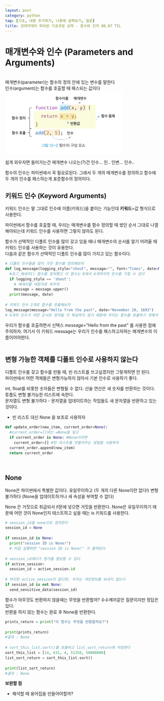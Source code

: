 ```yaml
---
layout: post
category: python
tag: [기초, 내용 추가하기, 나중에 살펴보기, 질문]
title: 코데카데미 파이썬 기초과정 요약 - 함수와 인자 06.07 TIL
---
```


# 매개변수와 인수 (Parameters and Arguments)
<br>
<div class="message">
매개변수(parameter)는 함수의 정의 안에 있는 변수를 말한다</div> 

<div class="message">
인수(argument)는 함수를 호출할 때 패스되는 값이다</div>  

<img src="../public/img/param-arg.png">  

쉽게 외우자면 들어가는건 매개변수 나오는(?)건 인수... 인.. 인변... 인수..    

함수의 인수는 파이썬에서 꼭 필요로된다. 그래서 두 개의 매개변수를 정의하고 함수에 두 개의 인수를 패스하는게 표준함수의 정의이다. 
<br>
## 키워드 인수 (Keyword Arguments)

<div class="message">
키워드 인수는 말 그대로 인수에 이름(키워드)을 붙이는 기능인데 <strong>키워드</strong>=값 형식으로 사용한다. 
</div>

파이썬에서 함수를 호출할 때, 우리는 매개변수를 함수 정의할 때 썼던 순서 그대로 나열해야되는데 키워드 인수를 사용하면 그렇지 않아도 된다. 

함수가 선택적인 디폴트 인수를 많이 갖고 있을 때나 매개변수의 순서를 알기 어려울 때 키워드 인수를 사용하는 것이 유용한다.  
다음과 같은 함수가 선택적인 디폴트 인수를 많이 가지고 있는 함수이다.  

```python
# 디폴트 인수들을 많이 가진 함수를 정의해보자
def log_message(logging_style="shout", message="", font="Times", date=None):
  #로그_메세지() 함수를 정의했고 이 함수는 0에서 4개까지의 인수를 가질 수 있다
  if logging_style == 'shout':
    # 메세지를 대문자로 바꾸자
    message = message.upper()
  print(message, date)
 
# 키워드 인수 2개로 함수를 호출해보자
log_message(message="Hello from the past", date="November 20, 1693")
# 4개의 인수가 어떤 순서로 정의될 지 확실하지 않기 때문에 우리는 함수를 호출하기 위해서 매개변수 이름을 쓸 수 있다
```

우리가 함수를 호출하면서 신택스 <em>message</em>="Hello from the past" 를 사용한 점에 주의하자. 
여기서 이 키워드 message는 우리가 인수를 패스하고자하는 매개변수의 이름이어야한다.  
<br>

## 변형 가능한 객체를 디폴트 인수로 사용하지 않는다

디폴트 인수를 갖고 함수를 만들 때, 빈 리스트를 쓰고싶겠지만 그렇게하면 안 된다.  
파이썬에서 어떤 객체들은 변형가능하지 않아서 기본 인수로 사용하기 좋다.      

int, float를 비롯한 숫자들은 변형될 수 없다. 산술 연산은 새 숫자를 반환하는 것이다.  
튜플도 변형 불가능한 리스트에 속한다.  
문자열도 변형 불가하다 - 문자열을 업데이트하는 작업들도 새 문자열을 반환하고 있는 것이다.   

* 빈 리스트 대신 None 을 보초로 사용하자

```python
def update_order(new_item, current_order=None): 
  #current_order=[]대신 =None을 넣고
  if current_order is None: #None이라면
    current_order=[] #빈 리스트를 만들어주는 방법을 사용하자
  current_order.append(new_item)
  return current_order
```
<br>

## None

None은 파이썬에서 특별한 값이다. 유일무이하고 (두 개의 다른 None이란 없다!) 변형불가하다 (None을 업데이트하거나 새 속성을 부여할 수 없다) 

None 은 거짓으로 취급되서 if문에 넣으면 거짓을 반환한다. None은 유일무이하기 때문에 어떤 것이 None인지 테스트하고 싶을 때는 is 키워드를 사용한다. 

```python
# session_id을 none으로 정의한다
session_id = None
 
if session_id is None:
  print("session ID is None!")
  # 이걸 실행하면 "session ID is None!" 가 출력된다
 
# session_id에다가 뭔가를 할당할 수 있다
if active_session:
  session_id = active_session.id
 
# 하지만 active_session이 없다면, 우리는 개인정보를 보내지 않는다
if session_id is not None:
  send_sensitive_data(session_id)
```

함수가 아무것도 반환하지 않을때는 무엇을 반환할까? 수수께끼같은 질문이지만 정답은 있다.   
반환을 하지 않는 함수는 완료 후 None을 반환한다.  

```python
prints_return = print("이 함수는 무엇을 반환할까요?")

print(prints_return)
#결과 : None

# sort_this_list.sort()를 호출하고 list_sort_return에 저장한다
sort_this_list = [14, 631, 4, 51358, 50000000]
list_sort_return = sort_this_list.sort()

print(list_sort_return)
#결과 : None
```

**보완할 점**  

- 해석할 때 용어집을 만들어야할까?
